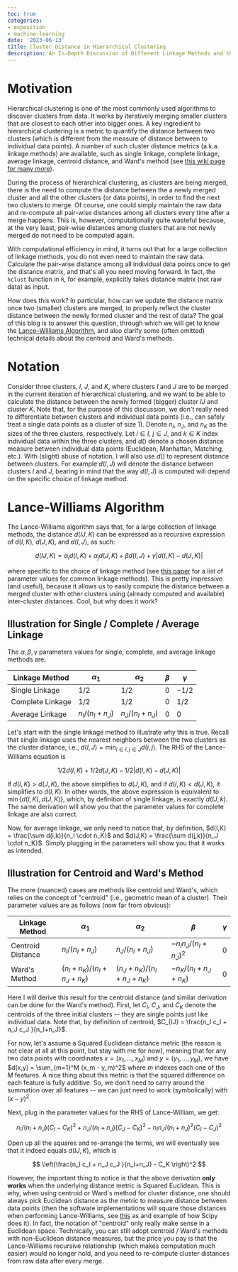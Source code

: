```yaml
---
toc: true
categories: 
- exposition
- machine-learning
date: '2023-06-13'
title: Cluster Distance in Hierarchical Clustering
description: An In-Depth Discussion of Different Linkage Methods and the Lance–Williams Algorithm
---
```

# Motivation

Hierarchical clustering is one of the most commonly used algorithms to discover clusters from data. It works by iteratively merging smaller clusters that are closest to each other into bigger ones. A key ingredient to hierarchical clustering is a metric to quantify the distance between two clusters (which is different from the measure of distance between to individual data points). A number of such cluster distance metrics (a.k.a. linkage methods) are available, such as single linkage, complete linkage, average linkage, centroid distance, and Ward's method (see [this wiki page for many more](https://en.wikipedia.org/wiki/Hierarchical_clustering#Cluster_Linkage)).

During the process of hierarchical clustering, as clusters are being merged, there is the need to compute the distance between the a newly merged cluster and all the other clusters (or data points), in order to find the next two clusters to merge. Of course, one could simply maintain the raw data and re-compute all pair-wise distances among all clusters every time after a merge happens. This is, however, computationally quite wasteful because, at the very least, pair-wise distances among clusters that are not newly merged do not need to be computed again. 

With computational efficiency in mind, it turns out that for a large collection of linkage methods, you do not even need to maintain the raw data. Calculate the pair-wise distance among all individual data points once to get the distance matrix, and that's all you need moving forward. In fact, the ```hclust``` function in ```R```, for example, explicitly takes distance matrix (not raw data) as input. 

How does this work? In particular, how can we update the distance matrix once two (smaller) clusters are merged, to properly reflect the cluster distance between the newly formed cluster and the rest of data? The goal of this blog is to answer this question, through which we will get to know the [Lance–Williams Algorithm](https://en.wikipedia.org/wiki/Ward%27s_method#Lance%E2%80%93Williams_algorithms), and also clarify some (often omitted) technical details about the centroid and Ward's methods. 

# Notation

Consider three clusters, $I$, $J$, and $K$, where clusters $I$ and $J$ are to be merged in the current iteration of hierarchical clustering, and we want to be able to calculate the distance between the newly formed (bigger) cluster $IJ$ and cluster $K$. Note that, for the purpose of this discussion, we don't really need to differentiate between clusters and individual data points (i.e., can safely treat a single data points as a cluster of size 1). Denote $n_I$, $n_J$, and $n_K$ as the sizes of the three clusters, respectively. Let $i \in I$, $j \in J$, and $k \in K$ index individual data within the three clusters, and $d()$ denote a chosen distance measure between individual data points (Euclidean, Manhattan, Matching, etc.). With (slight) abuse of notation, I will also use $d()$ to represent distance between clusters. For example $d(I,J)$ will denote the distance between clusters $I$ and $J$, bearing in mind that the way $d(I,J)$ is computed will depend on the specific choice of linkage method.

# Lance-Williams Algorithm

The Lance-Williams algorithm says that, for a large collection of linkage methods, the distance $d(IJ, K)$ can be expressed as a recursive expression of $d(I, K)$, $d(J, K)$, and $d(I,J)$, as such:

$$
d(IJ,K) = \alpha_i d(I,K) + \alpha_j d(J, K) + \beta d(I,J) + \gamma |d(I,K) - d(J,K)|
$$

where  specific to the choice of linkage method (see [this paper](https://doi.org/10.2307/2344237) for a list of parameter values for common linkage methods). This is pretty impressive (and useful), because it allows us to easily compute the distance between a merged cluster with other clusters using (already computed and available) inter-cluster distances. Cool, but why does it work?

## Illustration for Single / Complete / Average Linkage

The $\alpha,\beta,\gamma$ parameters values for single, complete, and average linkage methods are:

| Linkage Method   | $\alpha_1$      | $\alpha_2$      | $\beta$ | $\gamma$ |
| ---------------- | --------------- | --------------- | ------- | -------- |
| Single Linkage   | $1/2$           | $1/2$           | $0$     | $-1/2$   |
| Complete Linkage | $1/2$           | $1/2$           | $0$     | $1/2$    |
| Average Linkage  | $n_I/(n_I+n_J)$ | $n_J/(n_I+n_J)$ | $0$     | $0$      |

Let's start with the single linkage method to illustrate why this is true. Recall that single linkage uses the nearest neighbors between the two clusters as the cluster distance, i.e., $d(I,J) = \min_{i \in I, j \in J} d(i,j)$. The RHS of the Lance-Williams equation is

$$
1/2 d(I,K) + 1/2 d(J,K) - 1/2 |d(I,K) - d(J,K)|
$$

If $d(I,K) > d(J,K)$, the above simplifies to $d(J,K)$, and if $d(I,K) < d(J,K)$, it simplifies to $d(I,K)$. In other words, the above expression is equivalent to $\min\{d(I,K), d(J,K)\}$, which, by definition of single linkage, is exactly $d(IJ, k)$. The same derivation will show you that the parameter values for complete linkage are also correct.

Now, for average linkage, we only need to notice that, by definition, $d(I,K) = \frac{\sum d(i,k)}{n_I \cdot n_K}$ and $d(J,K) = \frac{\sum d(j,k)}{n_J \cdot n_K}$. Simply plugging in the parameters will show you that it works as intended.

## Illustration for Centroid and Ward's Method

The more (nuanced) cases are methods like centroid and Ward's, which relies on the concept of "centroid" (i.e., geometric mean of a cluster). Their parameter values are as follows (now far from obvious):

| Linkage Method    | $\alpha_1$                | $\alpha_2$                | $\beta$                | $\gamma$ |
| ----------------- | ------------------------- | ------------------------- | ---------------------- | -------- |
| Centroid Distance | $n_I/(n_I+n_J)$           | $n_J/(n_I+n_J)$           | $-n_I n_J/(n_I+n_J)^2$ | $0$      |
| Ward's Method     | $(n_I+n_K)/(n_I+n_J+n_K)$ | $(n_J+n_K)/(n_I+n_J+n_K)$ | $-n_K/(n_I+n_J+n_K)$   | $0$      |

Here I will derive this result for the centroid distance (and similar derivation can be done for the Ward's method). First, let $C_I$, $C_J$, and $C_K$ denote the centroids of the three initial clusters -- they are single points just like individual data. Note that, by definition of centroid, $C_{IJ} = \frac{n_I c_I + n_J c_J }{n_I+n_J}$. 

For now, let's assume a Squared Euclidean distance metric (the reason is not clear at all at this point, but stay with me for now), meaning that for any two data points with coordinates $x=(x_1, \ldots, x_M)$ and $y=(y_1, \ldots, y_M)$, we have $d(x,y) = \sum_{m=1}^M (x_m - y_m)^2$ where $m$ indexes each one of the $M$ features. A nice thing about this metric is that the squared difference on each feature is fully additive. So, we don't need to carry around the summation over all features -- we can just need to work (symbolically) with $(x-y)^2$. 

Next, plug in the parameter values for the RHS of Lance-William, we get:

$$
n_I/(n_I+n_J) (C_I - C_K)^2 + n_J/(n_I+n_J) (C_J - C_K)^2 -n_I n_J/(n_I+n_J)^2 (C_I - C_J)^2
$$

Open up all the squares and re-arrange the terms, we will eventually see that it indeed equals $d(IJ,K)$, which is 

$$
\left(\frac{n_I c_I + n_J c_J }{n_I+n_J} - C_K \right)^2
$$

However, the important thing to notice is that the above derivation **only works** when the underlying distance metric is Squared Euclidean. This is why, when using centroid or Ward's method for cluster distance, one should always pick Euclidean distance as the metric to measure distance between data points (then the software implementations will square those distances when performing Lance-Williams, see [this](https://github.com/scipy/scipy/blob/v1.10.1/scipy/cluster/_hierarchy_distance_update.pxi) as and example of how Scipy does it). In fact, the notation of "centroid" only really make sense in a Euclidean space. Technically, you can still adopt centroid / Ward's methods with non-Euclidean distance measures, but the price you pay is that the Lance-Williams recursive relationship (which makes computation much easier) would no longer hold, and you need to re-compute cluster distances from raw data after every merge.
